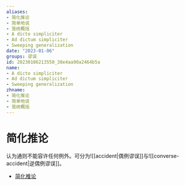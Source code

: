 ```yaml
---
aliases:
- 简化推论
- 简单地说
- 笼统概括
- A dicto simpliciter
- Ad dictum simpliciter
- Sweeping generalization
date: "2023-01-06"
groups: 谬误
id: 20230106213550_38e4aa90a2464b5a
name:
- A dicto simpliciter
- Ad dictum simpliciter
- Sweeping generalization
zhname:
- 简化推论
- 简单地说
- 笼统概括
---
```


# 简化推论

认为通则不能容许任何例外。可分为![[accident|偶例谬误]]与![[converse-accident|逆偶例谬误]]。

* [简化推论](https://zh.wikipedia.org/wiki/%E7%B0%A1%E5%8C%96%E6%8E%A8%E8%AB%96)
